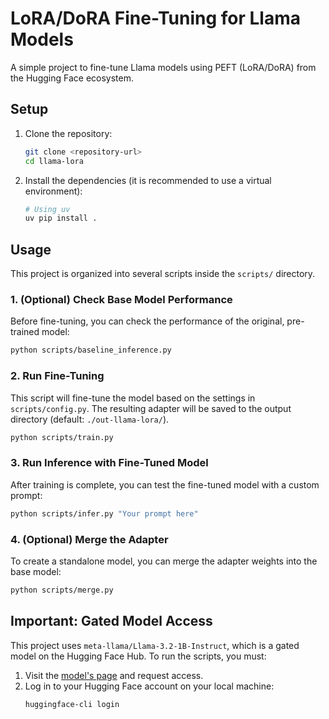 # LoRA/DoRA Fine-Tuning for Llama Models

A simple project to fine-tune Llama models using PEFT (LoRA/DoRA) from the Hugging Face ecosystem.

## Setup

1.  Clone the repository:
    ```bash
    git clone <repository-url>
    cd llama-lora
    ```

2.  Install the dependencies (it is recommended to use a virtual environment):
    ```bash
    # Using uv
    uv pip install .
    ```

## Usage

This project is organized into several scripts inside the `scripts/` directory.

### 1. (Optional) Check Base Model Performance

Before fine-tuning, you can check the performance of the original, pre-trained model:

```bash
python scripts/baseline_inference.py
```

### 2. Run Fine-Tuning

This script will fine-tune the model based on the settings in `scripts/config.py`. The resulting adapter will be saved to the output directory (default: `./out-llama-lora/`).

```bash
python scripts/train.py
```

### 3. Run Inference with Fine-Tuned Model

After training is complete, you can test the fine-tuned model with a custom prompt:

```bash
python scripts/infer.py "Your prompt here"
```

### 4. (Optional) Merge the Adapter

To create a standalone model, you can merge the adapter weights into the base model:

```bash
python scripts/merge.py
```

## Important: Gated Model Access

This project uses `meta-llama/Llama-3.2-1B-Instruct`, which is a gated model on the Hugging Face Hub. To run the scripts, you must:

1.  Visit the [model's page](https://huggingface.co/meta-llama/Llama-3.2-1B-Instruct) and request access.
2.  Log in to your Hugging Face account on your local machine:
    ```bash
    huggingface-cli login
    ```
